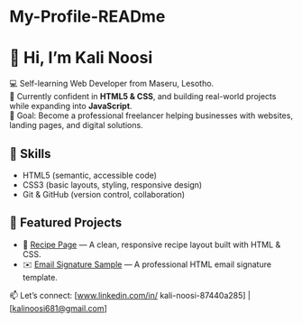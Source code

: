 # My-Profile-READme
# 👋 Hi, I’m Kali Noosi 

💻 Self-learning Web Developer from Maseru, Lesotho.  
🌱 Currently confident in **HTML5 & CSS**, and building real-world projects while expanding into **JavaScript**.  
🎯 Goal: Become a professional freelancer helping businesses with websites, landing pages, and digital solutions.  

## 🔧 Skills
- HTML5 (semantic, accessible code)  
- CSS3 (basic layouts, styling, responsive design)  
- Git & GitHub (version control, collaboration)  

## 🚀 Featured Projects
- 🍲 [Recipe Page](https://kalinoosi681-droid.github.io/Recipe-Page-Project/) — A clean, responsive recipe layout built with HTML & CSS.  
- ✉️ [Email Signature Sample](https://kalinoosi681-droid.github.io/email-signature/) — A professional HTML email signature template.  

📫 Let’s connect: [www.linkedin.com/in/
kali-noosi-87440a285] | [kalinoosi681@gmail.com]  
